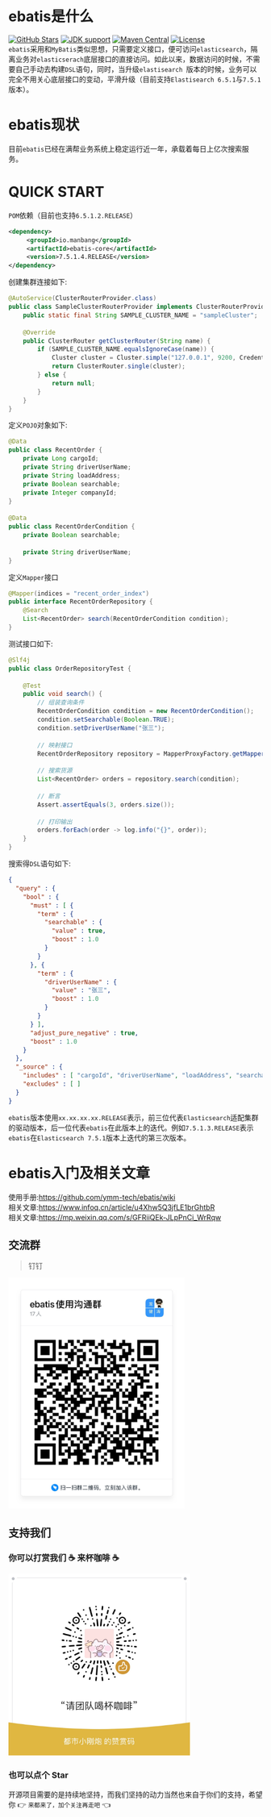 # ebatis是什么
[![GitHub Stars](https://img.shields.io/badge/stars-100%2B-blue)](https://github.com/ymm-tech/ebatis/stargazers) 
[![JDK support](https://img.shields.io/badge/JDK-8+-green.svg)](https://github.com/ymm-tech/ebatis/releases)
[![Maven Central](https://img.shields.io/badge/maven-7.5.1.4.RELEASE-green)](https://search.maven.org/search?q=ebatis)
[![License](https://img.shields.io/badge/License-MIT-yellowgreen)](https://choosealicense.com/licenses/mit/)  
`ebatis`采用和`MyBatis`类似思想，只需要定义接口，便可访问`elasticsearch`，隔离业务对`elasticserach`底层接口的直接访问。如此以来，数据访问的时候，不需要自己手动去构建`DSL`语句，同时，当升级`elastisearch
`版本的时候，业务可以完全不用关心底层接口的变动，平滑升级（目前支持`Elastisearch 6.5.1`与`7.5.1`版本）。

# ebatis现状

目前`ebatis`已经在满帮业务系统上稳定运行近一年，承载着每日上亿次搜索服务。

# QUICK START
`POM`依赖（目前也支持`6.5.1.2.RELEASE`）
```xml
<dependency>
     <groupId>io.manbang</groupId>
     <artifactId>ebatis-core</artifactId>
     <version>7.5.1.4.RELEASE</version>
</dependency>
```
创建集群连接如下:
```java
@AutoService(ClusterRouterProvider.class)
public class SampleClusterRouterProvider implements ClusterRouterProvider {
    public static final String SAMPLE_CLUSTER_NAME = "sampleCluster";
 
    @Override
    public ClusterRouter getClusterRouter(String name) {
        if (SAMPLE_CLUSTER_NAME.equalsIgnoreCase(name)) {
            Cluster cluster = Cluster.simple("127.0.0.1", 9200, Credentials.basic("admin", "123456"));
            return ClusterRouter.single(cluster);
        } else {
            return null;
        }
    }
}
```
定义`POJO`对象如下:
```java
@Data
public class RecentOrder {
    private Long cargoId;
    private String driverUserName;
    private String loadAddress;
    private Boolean searchable;
    private Integer companyId;
}

@Data
public class RecentOrderCondition {
    private Boolean searchable;

    private String driverUserName;
}
```
定义`Mapper`接口
```java
@Mapper(indices = "recent_order_index")
public interface RecentOrderRepository {
    @Search
    List<RecentOrder> search(RecentOrderCondition condition);
}
```
测试接口如下:
```java
@Slf4j
public class OrderRepositoryTest {
 
    @Test
    public void search() {
        // 组装查询条件
        RecentOrderCondition condition = new RecentOrderCondition();
        condition.setSearchable(Boolean.TRUE);
        condition.setDriverUserName("张三");
 
        // 映射接口
        RecentOrderRepository repository = MapperProxyFactory.getMapperProxy(RecentOrderRepository.class, SampleClusterRouterProvider.SAMPLE_CLUSTER_NAME);
 
        // 搜索货源
        List<RecentOrder> orders = repository.search(condition);
 
        // 断言
        Assert.assertEquals(3, orders.size());
 
        // 打印输出
        orders.forEach(order -> log.info("{}", order));
    }
}
```
搜索得`DSL`语句如下:
```json
{
  "query" : {
    "bool" : {
      "must" : [ {
        "term" : {
          "searchable" : {
            "value" : true,
            "boost" : 1.0
          }
        }
      }, {
        "term" : {
          "driverUserName" : {
            "value" : "张三",
            "boost" : 1.0
          }
        }
      } ],
      "adjust_pure_negative" : true,
      "boost" : 1.0
    }
  },
  "_source" : {
    "includes" : [ "cargoId", "driverUserName", "loadAddress", "searchable", "companyId" ],
    "excludes" : [ ]
  }
}
```
`ebatis`版本使用`xx.xx.xx.xx.RELEASE`表示，前三位代表`Elasticsearch`适配集群的驱动版本，后一位代表`ebatis`在此版本上的迭代。例如`7.5.1.3.RELEASE`表示`ebatis`在`Elasticsearch 7.5.1`版本上迭代的第三次版本。

# ebatis入门及相关文章

使用手册:https://github.com/ymm-tech/ebatis/wiki  
相关文章:https://www.infoq.cn/article/u4Xhw5Q3jfLE1brGhtbR  
相关文章:https://mp.weixin.qq.com/s/GFRiiQEk-JLpPnCi_WrRqw  

## 交流群

> 钉钉 
 
<img src="https://github.com/codingPao/ymm-tech/blob/main/ebatisDingDing.JPG?raw=true" width="350px">


## 支持我们

### 你可以打赏我们 :coffee: 来杯咖啡 :coffee:

<img src="https://github.com/codingPao/ymm-tech/blob/main/coffee.JPG?raw=true" width="360px">

### 也可以点个 Star
开源项目需要的是持续地坚持，而我们坚持的动力当然也来自于你们的支持，希望你 :point_right: `来都来了，加个关注再走吧` :point_left: